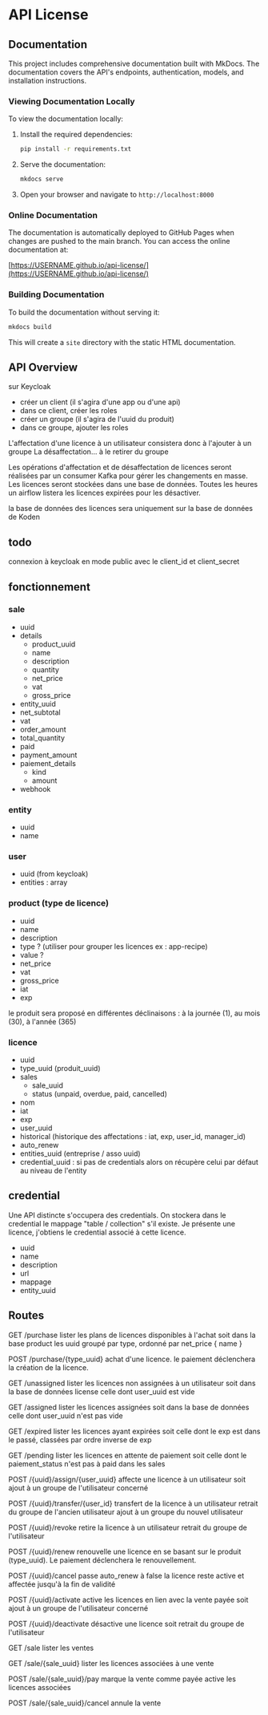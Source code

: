 # API License

## Documentation

This project includes comprehensive documentation built with MkDocs. The documentation covers the API's endpoints, authentication, models, and installation instructions.

### Viewing Documentation Locally

To view the documentation locally:

1. Install the required dependencies:
   ```bash
   pip install -r requirements.txt
   ```

2. Serve the documentation:
   ```bash
   mkdocs serve
   ```

3. Open your browser and navigate to `http://localhost:8000`

### Online Documentation

The documentation is automatically deployed to GitHub Pages when changes are pushed to the main branch. You can access the online documentation at:

[https://USERNAME.github.io/api-license/](https://USERNAME.github.io/api-license/)

### Building Documentation

To build the documentation without serving it:

```bash
mkdocs build
```

This will create a `site` directory with the static HTML documentation.

## API Overview

sur Keycloak
- créer un client (il s'agira d'une app ou d'une api)
- dans ce client, créer les roles
- créer un groupe (il s'agira de l'uuid du produit)
- dans ce groupe, ajouter les roles

L'affectation d'une licence à un utilisateur consistera donc à l'ajouter à un groupe
La désaffectation... à le retirer du groupe

Les opérations d'affectation et de désaffectation de licences seront réalisées par un consumer Kafka pour gérer les changements en masse.
Les licences seront stockées dans une base de données.
Toutes les heures un airflow listera les licences expirées pour les désactiver.

la base de données des licences sera uniquement sur la base de données de Koden

## todo
connexion à keycloak en mode public avec le client_id et client_secret

## fonctionnement
### sale
- uuid
- details
  - product_uuid
  - name
  - description
  - quantity
  - net_price
  - vat
  - gross_price
- entity_uuid
- net_subtotal
- vat
- order_amount
- total_quantity
- paid
- payment_amount
- paiement_details
  - kind
  - amount
- webhook

### entity
- uuid
- name

### user
- uuid (from keycloak)
- entities : array

### product (type de licence)
- uuid 
- name
- description
- type ? (utiliser pour grouper les licences ex : app-recipe)
- value ?
- net_price
- vat
- gross_price
- iat
- exp

le produit sera proposé en différentes déclinaisons : à la journée (1), au mois (30), à l'année (365)

### licence
- uuid
- type_uuid (produit_uuid)
- sales
  - sale_uuid 
  - status (unpaid, overdue, paid, cancelled)
- nom
- iat
- exp
- user_uuid
- historical (historique des affectations : iat, exp, user_id, manager_id)
- auto_renew
- entities_uuid (entreprise / asso  uuid)
- credential_uuid : si pas de credentials alors on récupère celui par défaut au niveau de l'entity


## credential
Une API distincte s'occupera des credentials.
On stockera dans le credential le mappage "table / collection" s'il existe.
Je présente une licence, j'obtiens le credential associé à cette licence.
- uuid
- name
- description
- url
- mappage
- entity_uuid

## Routes

GET /purchase
lister les plans de licences disponibles à l'achat
soit dans la base product les uuid groupé par type, ordonné par net_price
{
    name
}

POST /purchase/{type_uuid}
achat d'une licence. le paiement déclenchera la création de la licence.

GET /unassigned
lister les licences non assignées à un utilisateur
soit dans la base de données license celle dont user_uuid est vide

GET /assigned
lister les licences assignées
soit dans la base de données celle dont user_uuid n'est pas vide

GET /expired
lister les licences ayant expirées
soit celle dont le exp est dans le passé, classées par ordre inverse de exp

GET /pending
lister les licences en attente de paiement
soit celle dont le paiement_status n'est pas à paid dans les sales

POST /{uuid}/assign/{user_uuid}
affecte une licence à un utilisateur
soit ajout à un groupe de l'utilisateur concerné

POST /{uuid}/transfer/{user_id}
transfert de la licence à un utilisateur
retrait du groupe de l'ancien utilisateur
ajout à un groupe du nouvel utilisateur

POST /{uuid}/revoke
retire la licence à un utilisateur
retrait du groupe de l'utilisateur

POST /{uuid}/renew
renouvelle une licence en se basant sur le produit (type_uuid). Le paiement déclenchera le renouvellement.

POST /{uuid}/cancel
passe auto_renew à false
la licence reste active et affectée jusqu'à la fin de validité

POST /{uuid}/activate
active les licences en lien avec la vente payée
soit ajout à un groupe de l'utilisateur concerné

POST /{uuid}/deactivate
désactive une licence
soit retrait du groupe de l'utilisateur


GET /sale
lister les ventes

GET /sale/{sale_uuid}
lister les licences associées à une vente

POST /sale/{sale_uuid}/pay
marque la vente comme payée
active les licences associées

POST /sale/{sale_uuid}/cancel
annule la vente

